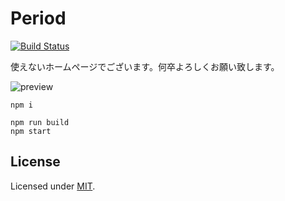 # Period
[![Build Status](https://travis-ci.org/jikkai/period.svg?branch=master)](https://travis-ci.org/jikkai/period)

使えないホームページでございます。何卒よろしくお願い致します。

![preview](https://cloud.githubusercontent.com/assets/14025786/22014495/fa925c5a-dcd8-11e6-8d26-789dfdde737c.png)

```
npm i

npm run build
npm start
```

## License
Licensed under [MIT](https://github.com/jikkai/period/blob/master/LICENSE).

